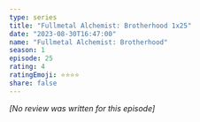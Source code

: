 ```yaml
---
type: series
title: "Fullmetal Alchemist: Brotherhood 1x25"
date: "2023-08-30T16:47:00"
name: "Fullmetal Alchemist: Brotherhood"
season: 1
episode: 25
rating: 4
ratingEmoji: ⭐️⭐️⭐️⭐️
share: false
---
```


*[No review was written for this episode]*
